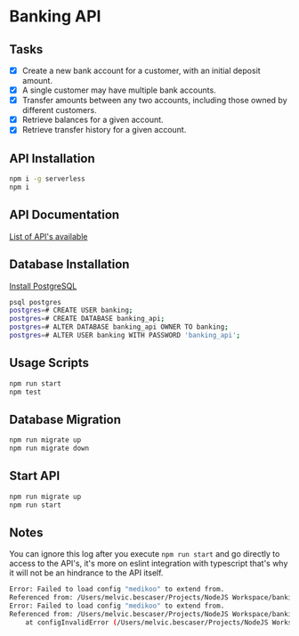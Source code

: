 
# Banking API

## Tasks
-   [x] Create a new bank account for a customer, with an initial deposit amount.
-   [x] A single customer may have multiple bank accounts.
-   [x] Transfer amounts between any two accounts, including those owned by different customers.
-   [x] Retrieve balances for a given account.
-   [x] Retrieve transfer history for a given account.

## API Installation
```bash
npm i -g serverless
npm i
```
## API Documentation
[List of API's available](https://bankingapi7.docs.apiary.io/#)
## Database Installation
[Install PostgreSQL](https://www.postgresql.org/download/)
```bash
psql postgres
postgres=# CREATE USER banking;
postgres=# CREATE DATABASE banking_api;
postgres=# ALTER DATABASE banking_api OWNER TO banking;
postgres=# ALTER USER banking WITH PASSWORD 'banking_api';
```
## Usage Scripts
```bash
npm run start
npm test
```
## Database Migration
```bash
npm run migrate up
npm run migrate down
```
## Start API
```bash
npm run migrate up
npm run start
```
## Notes
You can ignore this log after you execute `npm run start` and go directly to access to the API's, it's more on eslint integration with typescript that's why it will not be an hindrance to the API itself.
```bash
Error: Failed to load config "medikoo" to extend from.
Referenced from: /Users/melvic.bescaser/Projects/NodeJS Workspace/banking-api/node_modules/2-thenable/package.json
Error: Failed to load config "medikoo" to extend from.
Referenced from: /Users/melvic.bescaser/Projects/NodeJS Workspace/banking-api/node_modules/2-thenable/package.json
    at configInvalidError (/Users/melvic.bescaser/Projects/NodeJS Workspace/banking-api/node_modules/@eslint/eslintrc/lib/config-array-factory.js:290:9)
```
